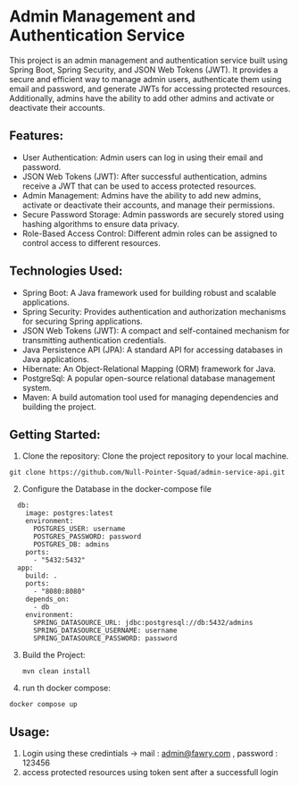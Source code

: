 # Admin Management and Authentication Service
This project is an admin management and authentication service built using Spring Boot, Spring Security, and JSON Web Tokens (JWT). It provides a secure and efficient way to manage admin users, authenticate them using email and password, and generate JWTs for accessing protected resources. Additionally, admins have the ability to add other admins and activate or deactivate their accounts.

## Features:
- User Authentication: Admin users can log in using their email and password.
- JSON Web Tokens (JWT): After successful authentication, admins receive a JWT that can be used to access protected resources.
- Admin Management: Admins have the ability to add new admins, activate or deactivate their accounts, and manage their permissions.
- Secure Password Storage: Admin passwords are securely stored using hashing algorithms to ensure data privacy.
- Role-Based Access Control: Different admin roles can be assigned to control access to different resources.
## Technologies Used:
- Spring Boot: A Java framework used for building robust and scalable applications.
- Spring Security: Provides authentication and authorization mechanisms for securing Spring applications.
- JSON Web Tokens (JWT): A compact and self-contained mechanism for transmitting authentication credentials.
- Java Persistence API (JPA): A standard API for accessing databases in Java applications.
- Hibernate: An Object-Relational Mapping (ORM) framework for Java.
- PostgreSql: A popular open-source relational database management system.
- Maven: A build automation tool used for managing dependencies and building the project.
## Getting Started:
1. Clone the repository: Clone the project repository to your local machine.
```
git clone https://github.com/Null-Pointer-Squad/admin-service-api.git
```
2. Configure the Database in the docker-compose file
```
  db:
    image: postgres:latest
    environment:
      POSTGRES_USER: username
      POSTGRES_PASSWORD: password
      POSTGRES_DB: admins
    ports:
      - "5432:5432"
  app:
    build: .
    ports:
      - "8080:8080"
    depends_on:
      - db
    environment:
      SPRING_DATASOURCE_URL: jdbc:postgresql://db:5432/admins
      SPRING_DATASOURCE_USERNAME: username
      SPRING_DATASOURCE_PASSWORD: password
```

3. Build the Project:
   ```
   mvn clean install
   ```
4. run th docker compose:
```
docker compose up
```
## Usage:
1. Login using these credintials -> mail : admin@fawry.com , password : 123456
2. access protected resources using token sent after a successfull login 
